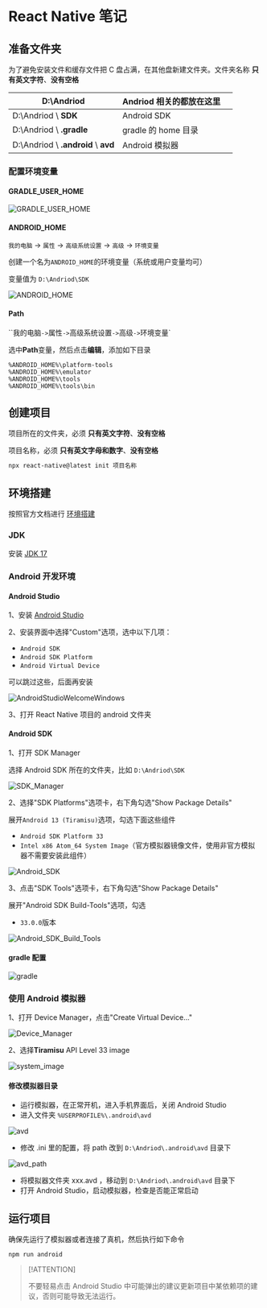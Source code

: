 # React Native 笔记



## 准备文件夹

为了避免安装文件和缓存文件把 C 盘占满，在其他盘新建文件夹。文件夹名称 **只有英文字符**、**没有空格**

|  D:\Andriod  | Andriod 相关的都放在这里 |      |
| ---------- | ------------------------ | ---- |
| D:\Andriod \ **SDK** | Android SDK |      |
| D:\Andriod \ **.gradle** | gradle 的 home 目录 |      |
| D:\Andriod \ **.android** \ **avd** | Android 模拟器 |      |



### 配置环境变量

#### GRADLE_USER_HOME

![GRADLE_USER_HOME](../../assets/images/ReactNative/GRADLE_USER_HOME.png)

#### ANDROID_HOME

`我的电脑` -> `属性` -> `高级系统设置` -> `高级` -> `环境变量` 

创建一个名为`ANDROID_HOME`的环境变量（系统或用户变量均可）

变量值为 `D:\Andriod\SDK`

![ANDROID_HOME](../../assets/images/ReactNative/ANDROID_HOME.png)

#### Path

``我的电脑` -> `属性` -> `高级系统设置` -> `高级` -> `环境变量` 

选中**Path**变量，然后点击**编辑**，添加如下目录

```
%ANDROID_HOME%\platform-tools
%ANDROID_HOME%\emulator
%ANDROID_HOME%\tools
%ANDROID_HOME%\tools\bin
```



## 创建项目

项目所在的文件夹，必须 **只有英文字符**、**没有空格**

项目名称，必须 **只有英文字母和数字**、**没有空格**

```bash
npx react-native@latest init 项目名称
```



## 环境搭建

按照官方文档进行 [环境搭建](https://reactnative.cn/docs/0.73/environment-setup)

### JDK

安装 [JDK 17](https://adoptium.net/zh-CN/temurin/releases/?variant=openjdk17&jvmVariant=hotspot)



### Android 开发环境

#### Android Studio

1、安装 [Android Studio](https://developer.android.google.cn/studio?hl=zh-cn)

2、安装界面中选择"Custom"选项，选中以下几项：

- `Android SDK`
- `Android SDK Platform`
- `Android Virtual Device`

可以跳过这些，后面再安装

![AndroidStudioWelcomeWindows](../../assets/images/ReactNative/AndroidStudioWelcomeWindows.png)

3、打开 React Native 项目的 android 文件夹



#### Android SDK

1、打开 SDK Manager

选择 Android SDK 所在的文件夹，比如  `D:\Andriod\SDK`

![SDK_Manager](../../assets/images/ReactNative/SDK_Manager.png)

2、选择"SDK Platforms"选项卡，右下角勾选"Show Package Details"

展开`Android 13 (Tiramisu)`选项，勾选下面这些组件

- `Android SDK Platform 33`
- `Intel x86 Atom_64 System Image`（官方模拟器镜像文件，使用非官方模拟器不需要安装此组件）

![Android_SDK](../../assets/images/ReactNative/Android_SDK.png)



3、点击"SDK Tools"选项卡，右下角勾选"Show Package Details"

展开"Android SDK Build-Tools"选项，勾选

- `33.0.0`版本

![Android_SDK_Build_Tools](../../assets/images/ReactNative/Android_SDK_Build_Tools.png)



#### gradle 配置

![gradle](../../assets/images/ReactNative/gradle.png)



### 使用 Android 模拟器

1、打开 Device Manager，点击"Create Virtual Device..."

![Device_Manager](../../assets/images/ReactNative/Device_Manager.png)

2、选择**Tiramisu** API Level 33 image

![system_image](../../assets/images/ReactNative/system_image.png)



#### 修改模拟器目录

- 运行模拟器，在正常开机，进入手机界面后，关闭 Android Studio
- 进入文件夹 `%USERPROFILE%\.android\avd` 

![avd](../../assets/images/ReactNative/avd.png)

- 修改 .ini 里的配置，将 path 改到 `D:\Andriod\.android\avd` 目录下

![avd_path](../../assets/images/ReactNative/avd_path.png)

- 将模拟器文件夹 xxx.avd ，移动到 `D:\Andriod\.android\avd` 目录下
- 打开 Android Studio，启动模拟器，检查是否能正常启动



## 运行项目

确保先运行了模拟器或者连接了真机，然后执行如下命令

```
npm run android
```



> [!ATTENTION]
>
> 不要轻易点击 Android Studio 中可能弹出的建议更新项目中某依赖项的建议，否则可能导致无法运行。
